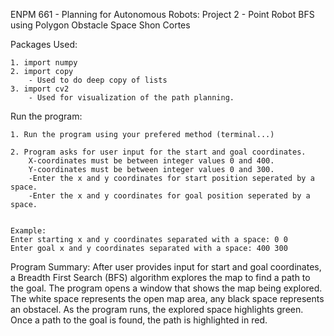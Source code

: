 ENPM 661 - Planning for Autonomous Robots: 
Project 2 - Point Robot BFS using Polygon Obstacle Space
Shon Cortes

Packages Used:

	1. import numpy
    2. import copy
		- Used to do deep copy of lists
    3. import cv2 
        - Used for visualization of the path planning.

Run the program:

	1. Run the program using your prefered method (terminal...)

    2. Program asks for user input for the start and goal coordinates. 
        X-coordinates must be between integer values 0 and 400.
        Y-coordinates must be between integer values 0 and 300.
        -Enter the x and y coordinates for start position seperated by a space.
        -Enter the x and y coordinates for goal position seperated by a space.


    Example:
    Enter starting x and y coordinates separated with a space: 0 0
    Enter goal x and y coordinates separated with a space: 400 300
Program Summary:
    After user provides input for start and goal coordinates, a Breadth First Search (BFS) algorithm explores the map to find a path to the goal.
    The program opens a window that shows the map being explored. The white space represents the open map area, any black space represents an obstacel. 
    As the program runs, the explored space highlights green. Once a path to the goal is found, the path is highlighted in red.